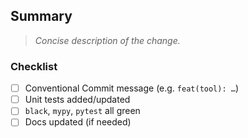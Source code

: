## Summary
> _Concise description of the change._

### Checklist
- [ ] Conventional Commit message (e.g. `feat(tool): …`)
- [ ] Unit tests added/updated
- [ ] `black`, `mypy`, `pytest` all green
- [ ] Docs updated (if needed)
